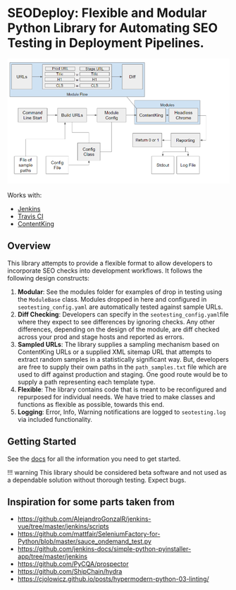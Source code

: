 # SEODeploy: Flexible and Modular Python Library for Automating SEO Testing in Deployment Pipelines.

![SEOTesting](/docs/images/overview.png "SEO Testing Overview")


Works with:
* [Jenkins](https://www.jenkins.io/)
* [Travis CI](https://travis-ci.org/)
* [ContentKing](https://www.contentkingapp.com/)



## Overview
This library attempts to provide a flexible format to allow developers to incorporate SEO checks into development workflows.  It follows the following design constructs:

1. **Modular**: See the modules folder for examples of drop in testing using the `ModuleBase` class.  Modules dropped in here and configured in `seotesting_config.yaml` are automatically tested against sample URLs.
2. **Diff Checking**: Developers can specify in the `seotesting_config.yaml`file where they expect to see differences by ignoring checks.  Any other differences, depending on the design of the module, are diff checked across your prod and stage hosts and reported as errors.
3. **Sampled URLs**: The library supplies a sampling mechanism based on ContentKing URLs or a supplied XML sitemap URL that attempts to extract random samples in a statistically significant way.  But, developers are free to supply their own paths in the `path_samples.txt` file which are used to diff against production and staging.  One good route would be to supply a path representing each template type.
4. **Flexible**: The library contains code that is meant to be reconfigured and repurposed for individual needs.  We have tried to make classes and functions as flexible as possible, towards this end.
5. **Logging**: Error, Info, Warning notifications are logged to `seotesting.log` via included functionality.

## Getting Started
See the [docs](https://locomotive-agency.github.io/SEODeploy/) for all the information you need to get started.

!!! warning
    This library should be considered beta software and not used as a dependable
    solution without thorough testing.  Expect bugs.

## Inspiration for some parts taken from
* https://github.com/AlejandroGonzalR/jenkins-vue/tree/master/jenkins/scripts
* https://github.com/mattfair/SeleniumFactory-for-Python/blob/master/sauce_ondemand_test.py
* https://github.com/jenkins-docs/simple-python-pyinstaller-app/tree/master/jenkins
* https://github.com/PyCQA/prospector
* https://github.com/ShipChain/hydra
* https://cjolowicz.github.io/posts/hypermodern-python-03-linting/
